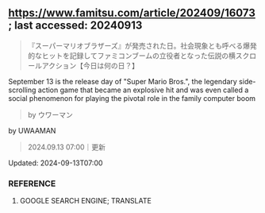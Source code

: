 ## https://www.famitsu.com/article/202409/16073; last accessed: 20240913

> 『スーパーマリオブラザーズ』が発売された日。社会現象とも呼べる爆発的なヒットを記録してファミコンブームの立役者となった伝説の横スクロールアクション【今日は何の日？】

September 13 is the release day of "Super Mario Bros.", the legendary side-scrolling action game that became an explosive hit and was even called a social phenomenon for playing the pivotal role in the family computer boom 

> by ウワーマン

by UWAAMAN

> 2024.09.13 07:00｜更新

Updated: 2024-09-13T07:00 

### REFERENCE

1) GOOGLE SEARCH ENGINE; TRANSLATE
